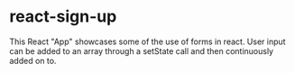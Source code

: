 # react-sign-up
This React "App" showcases some of the use of forms in react.  User input can be added to an array through a setState call and then continuously added on to.
